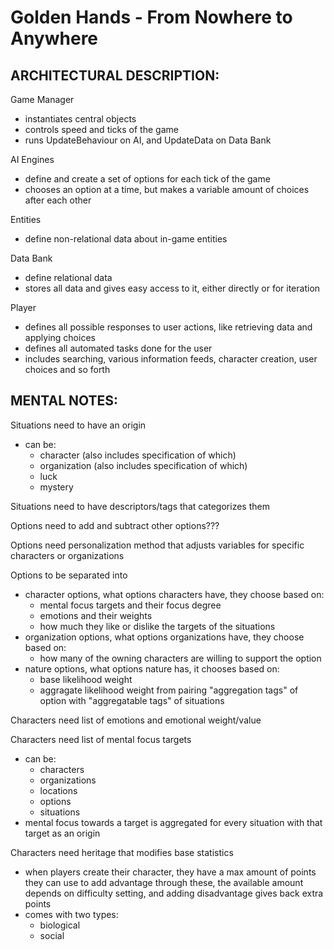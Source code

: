 #	Golden Hands - From Nowhere to Anywhere

##  ARCHITECTURAL DESCRIPTION:
    
Game Manager
* instantiates central objects
* controls speed and ticks of the game
* runs UpdateBehaviour on AI, and UpdateData on Data Bank

AI Engines
* define and create a set of options for each tick of the game 
* chooses an option at a time, but makes a variable amount of 
  choices after each other

Entities
* define non-relational data about in-game entities

Data Bank
* define relational data
* stores all data and gives easy access to it, 
  either directly or for iteration

Player
* defines all possible responses to user actions, like retrieving data and applying choices
* defines all automated tasks done for the user
* includes searching, various information feeds, character creation, user choices and so forth

	
##	MENTAL NOTES:
Situations need to have an origin
- can be:
  - character (also includes specification of which)
  - organization (also includes specification of which)
  - luck
  - mystery

Situations need to have descriptors/tags that categorizes them

Options need to add and subtract other options???

Options need personalization method that adjusts variables for specific characters or organizations

Options to be separated into
- character options, what options characters have, they choose based on:
  - mental focus targets and their focus degree
  - emotions and their weights
  - how much they like or dislike the targets of the situations
- organization options, what options organizations have, they choose based on:
  - how many of the owning characters are willing to support the option
- nature options, what options nature has, it chooses based on:
  - base likelihood weight
  - aggragate likelihood weight from pairing "aggregation tags" of option with "aggregatable tags" of situations


Characters need list of emotions and emotional weight/value

Characters need list of mental focus targets
- can be:
  - characters
  - organizations
  - locations
  - options
  - situations
- mental focus towards a target is aggregated for every situation with that target as an origin

Characters need heritage that modifies base statistics
- when players create their character, they have a max amount
  of points they can use to add advantage through these,
  the available amount depends on difficulty setting,
  and adding disadvantage gives back extra points
- comes with two types:
  - biological
  - social
